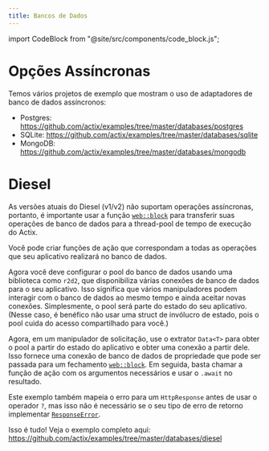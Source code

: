 ```yaml
---
title: Bancos de Dados
---
```


import CodeBlock from "@site/src/components/code_block.js";

# Opções Assíncronas

Temos vários projetos de exemplo que mostram o uso de adaptadores de banco de dados assíncronos:

- Postgres: https://github.com/actix/examples/tree/master/databases/postgres
- SQLite: https://github.com/actix/examples/tree/master/databases/sqlite
- MongoDB: https://github.com/actix/examples/tree/master/databases/mongodb

# Diesel

As versões atuais do Diesel (v1/v2) não suportam operações assíncronas, portanto, é importante usar a função [`web::block`][web-block] para transferir suas operações de banco de dados para a thread-pool de tempo de execução do Actix.

Você pode criar funções de ação que correspondam a todas as operações que seu aplicativo realizará no banco de dados.

<CodeBlock example="databases" file="main.rs" section="handler" />

Agora você deve configurar o pool do banco de dados usando uma biblioteca como `r2d2`, que disponibiliza várias conexões de banco de dados para o seu aplicativo. Isso significa que vários manipuladores podem interagir com o banco de dados ao mesmo tempo e ainda aceitar novas conexões. Simplesmente, o pool será parte do estado do seu aplicativo. (Nesse caso, é benéfico não usar uma struct de invólucro de estado, pois o pool cuida do acesso compartilhado para você.)

<CodeBlock example="databases" file="main.rs" section="main" />

Agora, em um manipulador de solicitação, use o extrator `Data<T>` para obter o pool a partir do estado do aplicativo e obter uma conexão a partir dele. Isso fornece uma conexão de banco de dados de propriedade que pode ser passada para um fechamento [`web::block`][web-block]. Em seguida, basta chamar a função de ação com os argumentos necessários e usar o `.await` no resultado.

Este exemplo também mapeia o erro para um `HttpResponse` antes de usar o operador `?`, mas isso não é necessário se o seu tipo de erro de retorno implementar [`ResponseError`][response-error].

<CodeBlock example="databases" file="main.rs" section="index" />

Isso é tudo! Veja o exemplo completo aqui: https://github.com/actix/examples/tree/master/databases/diesel

[web-block]: https://docs.rs/actix-web/4/actix_web/web/fn.block.html
[response-error]: https://docs.rs/actix-web/4/actix_web/trait.ResponseError.html
